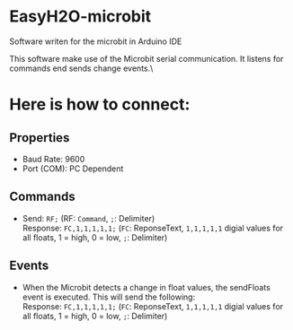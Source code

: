 # EasyH2O-microbit
Software writen for the microbit in Arduino IDE

This software make use of the Microbit serial communication. It listens for commands end sends change events.\


# Here is how to connect:
## Properties
- Baud Rate: 9600
- Port (COM): PC Dependent

## Commands
- Send: `RF;` (RF: `Command`, `;`: Delimiter)\
Response: `FC,1,1,1,1,1;` (`FC`: ReponseText, `1,1,1,1,1` digial values for all floats, 1 = high, 0 = low, `;`: Delimiter)

## Events
- When the Microbit detects a change in float values, the sendFloats event is executed. This will send the following:\
Response: `FC,1,1,1,1,1;` (`FC`: ReponseText, `1,1,1,1,1` digial values for all floats, 1 = high, 0 = low, `;`: Delimiter)